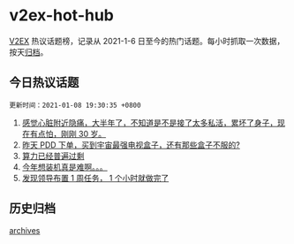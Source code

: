 # v2ex-hot-hub

[V2EX](https://www.v2ex.com/) 热议话题榜，记录从 2021-1-6 日至今的热门话题。每小时抓取一次数据，按天[归档](./archives)。

## 今日热议话题

`更新时间：2021-01-08 19:30:35 +0800`

1. [感觉心脏附近隐痛，大半年了，不知道是不是接了太多私活，累坏了身子，现在有点怕，刚刚 30 岁。](https://www.v2ex.com/t/742776)
1. [昨天 PDD 下单，买到宇宙最强电视盒子，还有那些盒子不服的?](https://www.v2ex.com/t/742785)
1. [算力已经普遍过剩](https://www.v2ex.com/t/742708)
1. [今年想装机真是难啊。。。](https://www.v2ex.com/t/742771)
1. [发现领导布置 1 周任务， 1 个小时就做完了](https://www.v2ex.com/t/742811)

## 历史归档

[archives](./archives)
